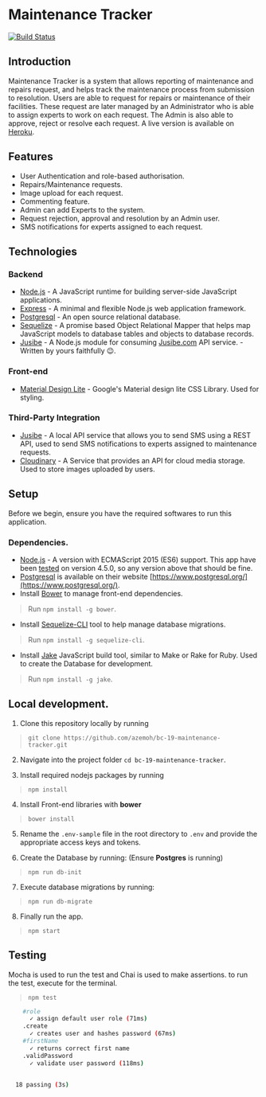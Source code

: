 # Maintenance Tracker
[![Build Status](https://travis-ci.org/azemoh/bc-19-maintenance-tracker.svg?branch=master)](https://travis-ci.org/azemoh/bc-19-maintenance-tracker)

## Introduction

Maintenance Tracker is a system that allows reporting of maintenance and repairs request, and helps track the maintenance process from submission to resolution.
Users are able to request for repairs or maintenance of their facilities. These request are later managed by an Administrator who is able to assign experts to work on each request. The Admin is also able to approve, reject or resolve each request.
A live version is available on [Heroku](https://maintenance-tracker.herokuapp.com).

## Features

- User Authentication and role-based authorisation. 
- Repairs/Maintenance requests.
- Image upload for each request.
- Commenting feature.
- Admin can add Experts to the system.
- Request rejection, approval and resolution by an Admin user.
- SMS notifications for experts assigned to each request.


## Technologies

### Backend
- [Node.js](nodejs.org) - A JavaScript runtime for building server-side JavaScript applications.
- [Express](http://expressjs.com/) - A minimal and flexible Node.js web application framework. 
- [Postgresql](https://www.postgresql.org/) - An open source relational database. 
- [Sequelize](http://docs.sequelizejs.com/en/v3/) - A promise based Object Relational Mapper that helps map JavaScript models to database tables and objects to database records.
- [Jusibe](https://github.com/azemoh/jusibe) - A Node.js module for consuming [Jusibe.com](https://jusibe.com) API service. - Written by yours faithfully 😉.

### Front-end
- [Material Design Lite](https://getmdl.io) - Google's Material design lite CSS Library. Used for styling.

### Third-Party Integration
- [Jusibe](https://jusibe.com) - A local API service that allows you to send SMS using a REST API, used to send SMS notifications to experts assigned to maintenance requests.
- [Cloudinary](https://cloudinary.com) - A Service that provides an API for cloud media storage. Used to store images uploaded by users.


## Setup
Before we begin, ensure you have the required softwares to run this application.

### Dependencies.
- [Node.js](nodejs.org) - A version with ECMAScript 2015 (ES6) support. This app have been [tested](https://travis-ci.org/azemoh/bc-19-maintenance-tracker) on version 4.5.0, so any version above that should be fine.
- [Postgresql](https://www.postgresql.org/) is available on their website [https://www.postgresql.org/](https://www.postgresql.org/).
- Install [Bower](https://bower.io/) to manage front-end dependencies.
> Run `npm install -g bower`.

- Install [Sequelize-CLI](https://github.com/sequelize/cli) tool to help manage database migrations. 
> Run `npm install -g sequelize-cli`.

- Install [Jake](https://github.com/jakejs/jake) JavaScript build tool, similar to Make or Rake for Ruby. Used to create the Database for development.
> Run `npm install -g jake`.

## Local development.

1. Clone this repository locally by running
> `git clone https://github.com/azemoh/bc-19-maintenance-tracker.git`

2. Navigate into the project folder `cd bc-19-maintenance-tracker`.

3. Install required nodejs packages by running
> `npm install`

4. Install Front-end libraries with __bower__
> `bower install`

5. Rename the `.env-sample` file in the root directory to `.env` and provide the appropriate access keys and tokens.

6. Create the Database by running: (Ensure __Postgres__ is running)
> `npm run db-init`

7. Execute database migrations by running:
> `npm run db-migrate`

8. Finally run the app.
> `npm start`

## Testing
Mocha is used to run the test and Chai is used to make assertions.
to run the test, execute for the terminal.

> `npm test`

```bash
    #role
      ✓ assign default user role (71ms)
    .create
      ✓ creates user and hashes password (67ms)
    #firstName
      ✓ returns correct first name
    .validPassword
      ✓ validate user password (118ms)


  18 passing (3s)
```
